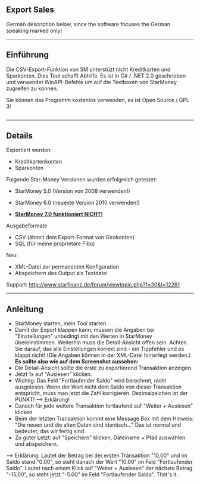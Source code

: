 ## Export Sales ##

German description below, since the software focuses the German speaking marked only!


---


## Einführung ##

Die CSV-Export-Funktion von SM unterstüzt nicht Kreditkarten und Sparkonten.
Dies Tool schafft Abhilfe. Es ist in C# / .NET 2.0 geschrieben und verwendet WinAPI-Befehle um auf die Textboxen von StarMoney zugreifen zu können.

Sie können das Programm kostenlos verwenden, es ist Open Source / GPL 3!


![![](http://exportsales.googlecode.com/files/ExportSales_screenshot_small.png)](http://exportsales.googlecode.com/files/ExportSales_screenshot.png)


---


## Details ##

Exportiert werden:
  * Kreditkartenkonten
  * Sparkonten

Folgende Star-Money Versionen wurden erfolgreich getestet:
  * StarMoney 5.0 (Version von 2008 verwenden!)
  * StarMoney 6.0 (neueste Version 2010 verwenden!)

  * **[StarMoney 7.0 funktioniert NICHT!](http://code.google.com/p/exportsales/issues/detail?id=1)**

Ausgabeformate
  * CSV (ähnelt dem Export-Format von Girokonten)
  * SQL (für meine proprietäre Fibu)

Neu:
  * XML-Datei zur permanenten Konfiguration
  * Abspeichern des Output als Textdatei

Support:
http://www.starfinanz.de/forum/viewtopic.php?f=30&t=12261


---


## Anleitung ##

  * StarMoney starten, mein Tool starten.
  * Damit der Export klappen kann, müssen die Angaben bei "Einstellungen" unbedingt mit den Werten in StarMoney übereinstimmen. Weiterhin muss die Detail-Ansicht offen sein. Achten Sie darauf, das alle Einstellungen korrekt sind - ein Tippfehler und es klappt nicht! (Die Angaben können in der XML-Datei hinterlegt werden.) **Es sollte also wie auf dem Screenshot aussehen:**
![![](http://exportsales.googlecode.com/files/ExportSales_usage_small.png)](http://exportsales.googlecode.com/files/ExportSales_usage.png)
  * Die Detail-Ansicht sollte die erste zu exportierend Transaktion anzeigen.
  * Jetzt 1x auf "Auslesen" klicken.
  * Wichtig: Das Feld "Fortlaufender Saldo" wird berechnet, nicht ausgelesen. Wenn der Wert nicht dem Saldo von dieser Transaktion entspricht, muss man jetzt die Zahl korrigieren. Dezimalzeichen ist der PUNKT! --> Erklärung!
  * Danach für jede weitere Transaktion fortlaufend auf "Weiter + Auslesen" klicken.
  * Beim der letzten Transaktion kommt eine Message Box mit dem Hinweis: "Die neuen und die alten Daten sind identisch..." Das ist normal und bedeutet, das wir fertig sind.
  * Zu guter Letzt: auf "Speichern" klicken, Dateiname + Pfad auswählen und abspeichern.

--> Erklärung:
Lautet der Betrag bei der ersten Transaktion "10,00" und im Saldo stand "0.00", so steht danach der Wert "10.00" im Feld "Fortlaufender Saldo". Lautet nach einem Klick auf "Weiter + Auslesen" der nächste Betrag "-15,00", so steht jetzt "-5.00" im Feld "Fortlaufender Saldo". That's it.
